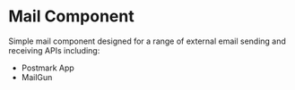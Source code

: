 # Mail Component

Simple mail component designed for a range of external email sending and receiving APIs including:

- Postmark App
- MailGun
